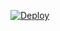 [![Deploy](https://www.herokucdn.com/deploy/button.svg)](https://dashboard.heroku.com/new?template=https://github.com/AIANALI/MuSic)


